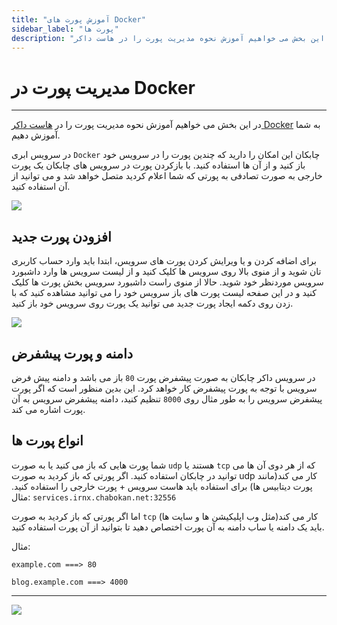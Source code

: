 ```yaml
---
title: "آموزش پورت های Docker"
sidebar_label: "پورت ها"
description: "در این بخش می خواهیم آموزش نحوه مدیریت پورت را در هاست داکر Docker به شما آموزش دهیم."
---
```

# مدیریت پورت در Docker
---

در این بخش می خواهیم آموزش نحوه مدیریت پورت را در [هاست داکر Docker](https://chabokan.net/cloud-hosting/docker/) به شما آموزش دهیم.

در سرویس ابری `Docker` چابکان این امکان را دارید که چندین پورت را در سرویس خود باز کنید و از آن ها استفاده کنید. با بازکردن پورت در سرویس های چابکان یک پورت خارجی به صورت تصادفی به پورتی که شما اعلام کردید متصل خواهد شد و می توانید از آن استفاده کنید.

![](https://s1.chabokan.net/docs/images/docker_port_1.jpg)

## افزودن پورت جدید

برای اضافه کردن و یا ویرایش کردن پورت های سرویس، ابتدا باید وارد حساب کاربری تان شوید و از منوی بالا روی سرویس ها کلیک کنید و از لیست سرویس ها وارد داشبورد سرویس موردنظر خود شوید. حالا از منوی راست داشبورد سرویس بخش پورت ها کلیک کنید و در این صفحه لیست پورت های باز سرویس خود را می توانید مشاهده کنید که با زدن روی دکمه ایجاد پورت جدید می توانید یک پورت روی سرویس خود باز کنید.

![](https://s1.chabokan.net/docs/images/docker_port_2.jpg)

## دامنه و پورت پیشفرض

در سرویس داکر چابکان به صورت پیشفرض پورت `80` باز می باشد و دامنه پیش فرض سرویس با توجه به پورت پیشفرض کار خواهد کرد. این بدین منظور است که اگر پورت پیشفرض سرویس را به طور مثال روی `8000` تنظیم کنید، دامنه پیشفرض سرویس به آن پورت اشاره می کند.

## انواع پورت ها

شما پورت هایی که باز می کنید یا به صورت `udp` هستند یا `tcp` که از هر دوی آن ها می توانید در چابکان استفاده کنید. اگر پورتی که باز کردید به صورت udp کار می کند(مانند پورت دیتابیس ها) برای استفاده باید هاست سرویس + پورت خارجی را استفاده کنید. مثال: `services.irnx.chabokan.net:32556`

اما اگر پورتی که باز کردید به صورت `tcp` کار می کند(مثل وب اپلیکیشن ها و سایت ها) باید یک دامنه یا ساب دامنه به آن پورت اختصاص دهید تا بتوانید از آن پورت استفاده کنید.

مثال:

```text
example.com ===> 80

blog.example.com ===> 4000
```
---
<a href="https://hub.chabokan.net/fa/services/create/docker" ><img src="https://s1.chabokan.net/docs/images/docker-banner.png" /></a>